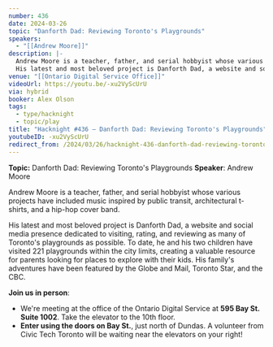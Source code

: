 ```yaml
---
number: 436
date: 2024-03-26
topic: "Danforth Dad: Reviewing Toronto's Playgrounds"
speakers:
  - "[[Andrew Moore]]"
description: |-
  Andrew Moore is a teacher, father, and serial hobbyist whose various projects have included music inspired by public transit, architectural t-shirts, and a hip-hop cover band.
  His latest and most beloved project is Danforth Dad, a website and social media presence dedicated to visiting, rating, and reviewing as many of Toronto's playgrounds as possible. To date, he and his two children have visited 221 playgrounds within the city limits, creating a valuable resource for parents looking for places to explore with their kids. His family's adventures have been featured by the Globe and Mail, Toronto Star, and the CBC.
venue: "[[Ontario Digital Service Office]]"
videoUrl: https://youtu.be/-xu2VyScUrU
via: hybrid
booker: Alex Olson
tags:
  - type/hacknight
  - topic/play
title: "Hacknight #436 – Danforth Dad: Reviewing Toronto's Playgrounds"
youtubeID: -xu2VyScUrU
redirect_from: /2024/03/26/hacknight-436-danforth-dad-reviewing-torontos-playgrounds-with-andrew-moore/
---
```


**Topic:** Danforth Dad: Reviewing Toronto's Playgrounds
**Speaker**: Andrew Moore

Andrew Moore is a teacher, father, and serial hobbyist whose various projects have included music inspired by public transit, architectural t-shirts, and a hip-hop cover band. 

His latest and most beloved project is Danforth Dad, a website and social media presence dedicated to visiting, rating, and reviewing as many of Toronto's playgrounds as possible. To date, he and his two children have visited 221 playgrounds within the city limits, creating a valuable resource for parents looking for places to explore with their kids. His family's adventures have been featured by the Globe and Mail, Toronto Star, and the CBC.

**Join us in person**:

* We're meeting at the office of the Ontario Digital Service at **595 Bay St. Suite 1002**. Take the elevator to the 10th floor.
* **Enter using the doors on Bay St.**, just north of Dundas. A volunteer from Civic Tech Toronto will be waiting near the elevators on your right!
